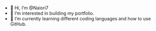 - 👋 Hi, I’m @Naiori7
- 👀 I’m interested in building my portfolio.
- 🌱 I’m currently learning different coding languages and how to use GitHub.


<!---
Naiori7/Naiori7 is a ✨ special ✨ repository because its `README.md` (this file) appears on your GitHub profile.
You can click the Preview link to take a look at your changes.
--->
